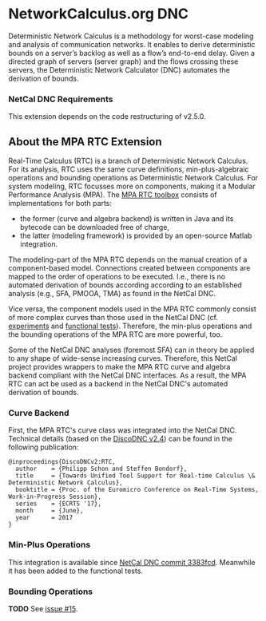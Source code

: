 # NetworkCalculus.org DNC

Deterministic Network Calculus is a methodology for worst-case modeling and analysis of communication networks. It enables to derive deterministic bounds on a server’s backlog as well as a flow’s end-to-end delay. Given a directed graph of servers (server graph) and the flows crossing these servers, the Deterministic Network Calculator (DNC) automates the derivation of bounds.

### NetCal DNC Requirements

This extension depends on the code restructuring of v2.5.0.

## About the MPA RTC Extension

Real-Time Calculus (RTC) is a branch of Deterministic Network Calculus.
For its analysis, RTC uses the same curve definitions, min-plus-algebraic operations and bounding operations as Deterministic Network Calculus.
For system modeling, RTC focusses more on components, making it a Modular Performance Analysis (MPA).
The [MPA RTC toolbox](https://www.mpa.ethz.ch/Rtctoolbox) consists of implementations for both parts: 
* the former (curve and algebra backend) is written in Java and its bytecode can be downloaded free of charge, 
* the latter (modeling framework) is provided by an open-source Matlab integration.

The modeling-part of the MPA RTC depends on the manual creation of a component-based model.
Connections created between components are mapped to the order of operations to be executed.
I.e., there is no automated derivation of bounds according according to an established analysis (e.g., SFA, PMOOA, TMA) as found in the NetCal DNC.

Vice versa, the component models used in the MPA RTC commonly consist of more complex curves than those used in the NetCal DNC (cf. [experiments](https://github.com/NetCal/DNC_experiments) and [functional tests](https://github.com/NetCal/DNC_func_tests)).
Therefore, the min-plus operations and the bounding operations of the MPA RTC are more powerful, too.

Some of the NetCal DNC analyses (foremost SFA) can in theory be applied to any shape of wide-sense increasing curves.
Therefore, this NetCal project provides wrappers to make the MPA RTC curve and algebra backend compliant with the NetCal DNC interfaces.
As a result, the MPA RTC can act be used as a backend in the NetCal DNC's automated derivation of bounds.

### Curve Backend
First, the MPA RTC's curve class was integrated into the NetCal DNC.
Technical details (based on the [DiscoDNC v2.4](https://github.com/NetCal/DNC/tree/v2.4)) can be found in the following publication:

```plain
@inproceedings{DiscoDNCv2:RTC,
  author    = {Philipp Schon and Steffen Bondorf},
  title     = {Towards Unified Tool Support for Real-time Calculus \& Deterministic Network Calculus},
  booktitle = {Proc. of the Euromicro Conference on Real-Time Systems, Work-in-Progress Session},
  series    = {ECRTS '17},
  month     = {June},
  year      = 2017
}
```

### Min-Plus Operations
This integration is available since [NetCal DNC commit 3383fcd](https://github.com/NetCal/DNC/commit/3383fcd46e35c18ef3b6812f14273f95d605c71c).
Meanwhile it has been added to the functional tests.

### Bounding Operations
**TODO** See [issue #15](https://github.com/NetCal/DNCext_MPARTC/issues/15).
